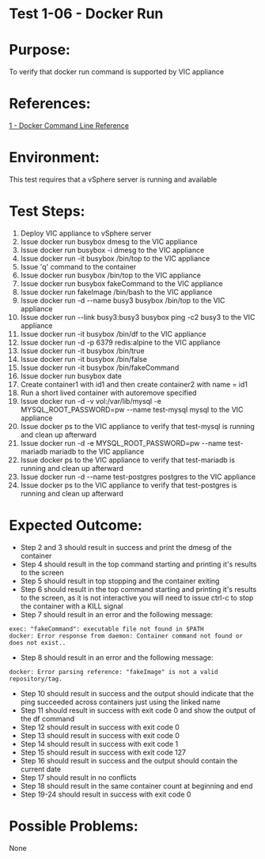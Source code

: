 Test 1-06 - Docker Run
=======

# Purpose:
To verify that docker run command is supported by VIC appliance

# References:
[1 - Docker Command Line Reference](https://docs.docker.com/engine/reference/commandline/run/)

# Environment:
This test requires that a vSphere server is running and available

# Test Steps:
1. Deploy VIC appliance to vSphere server
2. Issue docker run busybox dmesg to the VIC appliance
3. Issue docker run busybox -i dmesg to the VIC appliance
4. Issue docker run -it busybox /bin/top to the VIC appliance
5. Issue 'q' command to the container
6. Issue docker run busybox /bin/top to the VIC appliance
7. Issue docker run busybox fakeCommand to the VIC appliance
8. Issue docker run fakeImage /bin/bash to the VIC appliance
9. Issue docker run -d --name busy3 busybox /bin/top to the VIC appliance
10. Issue docker run --link busy3:busy3 busybox ping -c2 busy3 to the VIC appliance
11. Issue docker run -it busybox /bin/df to the VIC appliance
12. Issue docker run -d -p 6379 redis:alpine to the VIC appliance
13. Issue docker run -it busybox /bin/true
14. Issue docker run -it busybox /bin/false
15. Issue docker run -it busybox /bin/fakeCommand
16. Issue docker run busybox date
17. Create container1 with id1 and then create container2 with name = id1
18. Run a short lived container with autoremove specified
19. Issue docker run -d -v vol:/var/lib/mysql -e MYSQL_ROOT_PASSWORD=pw --name test-mysql mysql to the VIC appliance
20. Issue docker ps to the VIC appliance to verify that test-mysql is running and clean up afterward
21. Issue docker run -d -e MYSQL_ROOT_PASSWORD=pw --name test-mariadb mariadb to the VIC appliance
22. Issue docker ps to the VIC appliance to verify that test-mariadb is running and clean up afterward
23. Issue docker run -d --name test-postgres postgres to the VIC appliance
24. Issue docker ps to the VIC appliance to verify that test-postgres is running and clean up afterward

# Expected Outcome:
* Step 2 and 3 should result in success and print the dmesg of the container
* Step 4 should result in the top command starting and printing it's results to the screen
* Step 5 should result in top stopping and the container exiting
* Step 6 should result in the top command starting and printing it's results to the screen, as it is not interactive you will need to issue ctrl-c to stop the container with a KILL signal
* Step 7 should result in an error and the following message:
```
exec: "fakeCommand": executable file not found in $PATH
docker: Error response from daemon: Container command not found or does not exist..
```
* Step 8 should result in an error and the following message:
```
docker: Error parsing reference: "fakeImage" is not a valid repository/tag.
```
* Step 10 should result in success and the output should indicate that the ping succeeded across containers just using the linked name
* Step 11 should result in success with exit code 0 and show the output of the df command
* Step 12 should result in success with exit code 0
* Step 13 should result in success with exit code 0
* Step 14 should result in success with exit code 1
* Step 15 should result in success with exit code 127
* Step 16 should result in success and the output should contain the current date
* Step 17 should result in no conflicts
* Step 18 should result in the same container count at beginning and end
* Step 19-24 should result in success with exit code 0

# Possible Problems:
None
